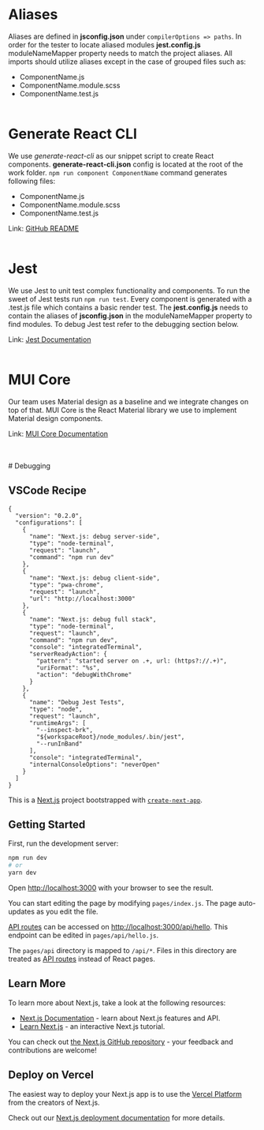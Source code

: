 # Aliases

Aliases are defined in **jsconfig.json** under `compilerOptions => paths`. In order for the tester to locate aliased modules **jest.config.js** moduleNameMapper property needs to match the project aliases. All imports should utilize aliases except in the case of grouped files such as:

- ComponentName.js
- ComponentName.module.scss
- ComponentName.test.js
  <br>
  <br>

# Generate React CLI

We use _generate-react-cli_ as our snippet script to create React components. **generate-react-cli.json** config is located at the root of the work folder. `npm run component ComponentName` command generates following files:

- ComponentName.js
- ComponentName.module.scss
- ComponentName.test.js

Link: [GitHub README](https://github.com/arminbro/generate-react-cli "generate-react-cli")
<br>
<br>

# Jest

We use Jest to unit test complex functionality and components. To run the sweet of Jest tests run `npm run test`. Every component is generated with a .test.js file which contains a basic render test. The **jest.config.js** needs to contain the aliases of **jsconfig.json** in the moduleNameMapper property to find modules. To debug Jest test refer to the debugging section below.

Link: [Jest Documentation](https://jestjs.io/docs/getting-started "Jest documentation")
<br>
<br>

# MUI Core

Our team uses Material design as a baseline and we integrate changes on top of that. MUI Core is the React Material library we use to implement Material design components.

Link: [MUI Core Documentation](https://mui.com/material-ui/getting-started/overview/ "Material UI Core Documentation")

<br>
<br>
# Debugging

## VSCode Recipe

```
{
  "version": "0.2.0",
  "configurations": [
    {
      "name": "Next.js: debug server-side",
      "type": "node-terminal",
      "request": "launch",
      "command": "npm run dev"
    },
    {
      "name": "Next.js: debug client-side",
      "type": "pwa-chrome",
      "request": "launch",
      "url": "http://localhost:3000"
    },
    {
      "name": "Next.js: debug full stack",
      "type": "node-terminal",
      "request": "launch",
      "command": "npm run dev",
      "console": "integratedTerminal",
      "serverReadyAction": {
        "pattern": "started server on .+, url: (https?://.+)",
        "uriFormat": "%s",
        "action": "debugWithChrome"
      }
    },
    {
      "name": "Debug Jest Tests",
      "type": "node",
      "request": "launch",
      "runtimeArgs": [
        "--inspect-brk",
        "${workspaceRoot}/node_modules/.bin/jest",
        "--runInBand"
      ],
      "console": "integratedTerminal",
      "internalConsoleOptions": "neverOpen"
    }
  ]
}
```

This is a [Next.js](https://nextjs.org/) project bootstrapped with [`create-next-app`](https://github.com/vercel/next.js/tree/canary/packages/create-next-app).

## Getting Started

First, run the development server:

```bash
npm run dev
# or
yarn dev
```

Open [http://localhost:3000](http://localhost:3000) with your browser to see the result.

You can start editing the page by modifying `pages/index.js`. The page auto-updates as you edit the file.

[API routes](https://nextjs.org/docs/api-routes/introduction) can be accessed on [http://localhost:3000/api/hello](http://localhost:3000/api/hello). This endpoint can be edited in `pages/api/hello.js`.

The `pages/api` directory is mapped to `/api/*`. Files in this directory are treated as [API routes](https://nextjs.org/docs/api-routes/introduction) instead of React pages.

## Learn More

To learn more about Next.js, take a look at the following resources:

- [Next.js Documentation](https://nextjs.org/docs) - learn about Next.js features and API.
- [Learn Next.js](https://nextjs.org/learn) - an interactive Next.js tutorial.

You can check out [the Next.js GitHub repository](https://github.com/vercel/next.js/) - your feedback and contributions are welcome!

## Deploy on Vercel

The easiest way to deploy your Next.js app is to use the [Vercel Platform](https://vercel.com/new?utm_medium=default-template&filter=next.js&utm_source=create-next-app&utm_campaign=create-next-app-readme) from the creators of Next.js.

Check out our [Next.js deployment documentation](https://nextjs.org/docs/deployment) for more details.
